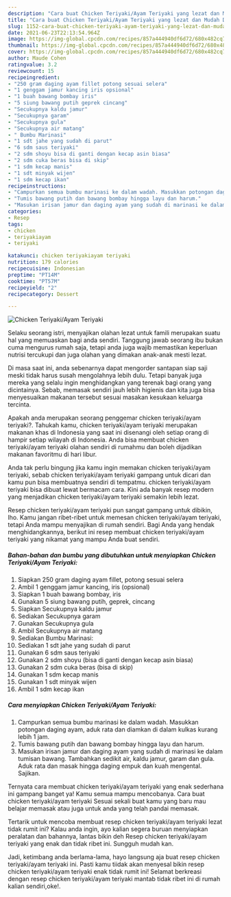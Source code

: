 ```yaml
---
description: "Cara buat Chicken Teriyaki/Ayam Teriyaki yang lezat dan Mudah Dibuat"
title: "Cara buat Chicken Teriyaki/Ayam Teriyaki yang lezat dan Mudah Dibuat"
slug: 1152-cara-buat-chicken-teriyaki-ayam-teriyaki-yang-lezat-dan-mudah-dibuat
date: 2021-06-23T22:13:54.964Z
image: https://img-global.cpcdn.com/recipes/857a444940df6d72/680x482cq70/chicken-teriyakiayam-teriyaki-foto-resep-utama.jpg
thumbnail: https://img-global.cpcdn.com/recipes/857a444940df6d72/680x482cq70/chicken-teriyakiayam-teriyaki-foto-resep-utama.jpg
cover: https://img-global.cpcdn.com/recipes/857a444940df6d72/680x482cq70/chicken-teriyakiayam-teriyaki-foto-resep-utama.jpg
author: Maude Cohen
ratingvalue: 3.2
reviewcount: 15
recipeingredient:
- "250 gram daging ayam fillet potong sesuai selera"
- "1 genggam jamur kancing iris opsional"
- "1 buah bawang bombay iris"
- "5 siung bawang putih geprek cincang"
- "Secukupnya kaldu jamur"
- "Secukupnya garam"
- "Secukupnya gula"
- "Secukupnya air matang"
- " Bumbu Marinasi"
- "1 sdt jahe yang sudah di parut"
- "6 sdm saus teriyaki"
- "2 sdm shoyu bisa di ganti dengan kecap asin biasa"
- "2 sdm cuka beras bisa di skip"
- "1 sdm kecap manis"
- "1 sdt minyak wijen"
- "1 sdm kecap ikan"
recipeinstructions:
- "Campurkan semua bumbu marinasi ke dalam wadah. Masukkan potongan daging ayam, aduk rata dan diamkan di dalam kulkas kurang lebih 1 jam."
- "Tumis bawang putih dan bawang bombay hingga layu dan harum."
- "Masukan irisan jamur dan daging ayam yang sudah di marinasi ke dalam tumisan bawang. Tambahkan sedikit air, kaldu jamur, garam dan gula. Aduk rata dan masak hingga daging empuk dan kuah mengental. Sajikan."
categories:
- Resep
tags:
- chicken
- teriyakiayam
- teriyaki

katakunci: chicken teriyakiayam teriyaki 
nutrition: 179 calories
recipecuisine: Indonesian
preptime: "PT14M"
cooktime: "PT57M"
recipeyield: "2"
recipecategory: Dessert

---
```



![Chicken Teriyaki/Ayam Teriyaki](https://img-global.cpcdn.com/recipes/857a444940df6d72/680x482cq70/chicken-teriyakiayam-teriyaki-foto-resep-utama.jpg)

Selaku seorang istri, menyajikan olahan lezat untuk famili merupakan suatu hal yang memuaskan bagi anda sendiri. Tanggung jawab seorang ibu bukan cuma mengurus rumah saja, tetapi anda juga wajib memastikan keperluan nutrisi tercukupi dan juga olahan yang dimakan anak-anak mesti lezat.

Di masa  saat ini, anda sebenarnya dapat mengorder santapan siap saji meski tidak harus susah mengolahnya lebih dulu. Tetapi banyak juga mereka yang selalu ingin menghidangkan yang terenak bagi orang yang dicintainya. Sebab, memasak sendiri jauh lebih higienis dan kita juga bisa menyesuaikan makanan tersebut sesuai masakan kesukaan keluarga tercinta. 



Apakah anda merupakan seorang penggemar chicken teriyaki/ayam teriyaki?. Tahukah kamu, chicken teriyaki/ayam teriyaki merupakan makanan khas di Indonesia yang saat ini disenangi oleh setiap orang di hampir setiap wilayah di Indonesia. Anda bisa membuat chicken teriyaki/ayam teriyaki olahan sendiri di rumahmu dan boleh dijadikan makanan favoritmu di hari libur.

Anda tak perlu bingung jika kamu ingin memakan chicken teriyaki/ayam teriyaki, sebab chicken teriyaki/ayam teriyaki gampang untuk dicari dan kamu pun bisa membuatnya sendiri di tempatmu. chicken teriyaki/ayam teriyaki bisa dibuat lewat bermacam cara. Kini ada banyak resep modern yang menjadikan chicken teriyaki/ayam teriyaki semakin lebih lezat.

Resep chicken teriyaki/ayam teriyaki pun sangat gampang untuk dibikin, lho. Kamu jangan ribet-ribet untuk memesan chicken teriyaki/ayam teriyaki, tetapi Anda mampu menyajikan di rumah sendiri. Bagi Anda yang hendak menghidangkannya, berikut ini resep membuat chicken teriyaki/ayam teriyaki yang nikamat yang mampu Anda buat sendiri.

<!--inarticleads1-->

##### Bahan-bahan dan bumbu yang dibutuhkan untuk menyiapkan Chicken Teriyaki/Ayam Teriyaki:

1. Siapkan 250 gram daging ayam fillet, potong sesuai selera
1. Ambil 1 genggam jamur kancing, iris (opsional)
1. Siapkan 1 buah bawang bombay, iris
1. Gunakan 5 siung bawang putih, geprek, cincang
1. Siapkan Secukupnya kaldu jamur
1. Sediakan Secukupnya garam
1. Gunakan Secukupnya gula
1. Ambil Secukupnya air matang
1. Sediakan  Bumbu Marinasi:
1. Sediakan 1 sdt jahe yang sudah di parut
1. Gunakan 6 sdm saus teriyaki
1. Gunakan 2 sdm shoyu (bisa di ganti dengan kecap asin biasa)
1. Gunakan 2 sdm cuka beras (bisa di skip)
1. Gunakan 1 sdm kecap manis
1. Gunakan 1 sdt minyak wijen
1. Ambil 1 sdm kecap ikan




<!--inarticleads2-->

##### Cara menyiapkan Chicken Teriyaki/Ayam Teriyaki:

1. Campurkan semua bumbu marinasi ke dalam wadah. Masukkan potongan daging ayam, aduk rata dan diamkan di dalam kulkas kurang lebih 1 jam.
1. Tumis bawang putih dan bawang bombay hingga layu dan harum.
1. Masukan irisan jamur dan daging ayam yang sudah di marinasi ke dalam tumisan bawang. Tambahkan sedikit air, kaldu jamur, garam dan gula. Aduk rata dan masak hingga daging empuk dan kuah mengental. Sajikan.




Ternyata cara membuat chicken teriyaki/ayam teriyaki yang enak sederhana ini gampang banget ya! Kamu semua mampu mencobanya. Cara buat chicken teriyaki/ayam teriyaki Sesuai sekali buat kamu yang baru mau belajar memasak atau juga untuk anda yang telah pandai memasak.

Tertarik untuk mencoba membuat resep chicken teriyaki/ayam teriyaki lezat tidak rumit ini? Kalau anda ingin, ayo kalian segera buruan menyiapkan peralatan dan bahannya, lantas bikin deh Resep chicken teriyaki/ayam teriyaki yang enak dan tidak ribet ini. Sungguh mudah kan. 

Jadi, ketimbang anda berlama-lama, hayo langsung aja buat resep chicken teriyaki/ayam teriyaki ini. Pasti kamu tiidak akan menyesal bikin resep chicken teriyaki/ayam teriyaki enak tidak rumit ini! Selamat berkreasi dengan resep chicken teriyaki/ayam teriyaki mantab tidak ribet ini di rumah kalian sendiri,oke!.

